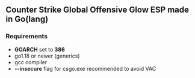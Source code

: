 ## Counter Strike Global Offensive Glow ESP made in Go(lang)

### Requirements

 - **GOARCH** set to **386**
 - go1.18  or newer (generics)
 - gcc compiler
 - **--insecure** flag for csgo.exe recommended to avoid VAC
